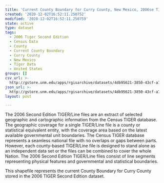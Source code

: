 ```yaml
---
title: 'Current County Boundary for Curry County, New Mexico, 2006se TIGER'
created: '2020-12-02T16:52:11.250752'
modified: '2020-12-02T16:52:11.250759'
state: active
type: dataset
tags:
  - 2006 Tiger Second Edition
  - Census Data
  - County
  - Current County Boundary
  - Curry County
  - New Mexico
  - Tiger Data
  - United States
groups: []
csv_url: >-
  http://gstore.unm.edu/apps/rgisarchive/datasets/4db95621-3850-43cf-a7cf-3771558d4ae3/tgr2006se_curr_ctycu.derived.csv
json_url: >-
  http://gstore.unm.edu/apps/rgisarchive/datasets/4db95621-3850-43cf-a7cf-3771558d4ae3/tgr2006se_curr_ctycu.derived.json
layout: post

---
```

The 2006 Second Edition TIGER/Line files are an extract of selected geographic and cartographic information from the Census TIGER database.  The geographic coverage for a single TIGER/Line file is a county or statistical equivalent entity, with the coverage area based on the latest available governmental unit boundaries. The Census TIGER database represents a seamless national file with no overlaps or gaps between parts.  However, each county-based TIGER/Line file is designed to stand alone as an independent data set or the files can be combined to cover the whole Nation.  The 2006 Second Edition  TIGER/Line files consist of line segments representing physical features and governmental and statistical boundaries.  

This shapefile represents the current County Boundary for Curry County stored in the 2006 TIGER Second Edition dataset.
